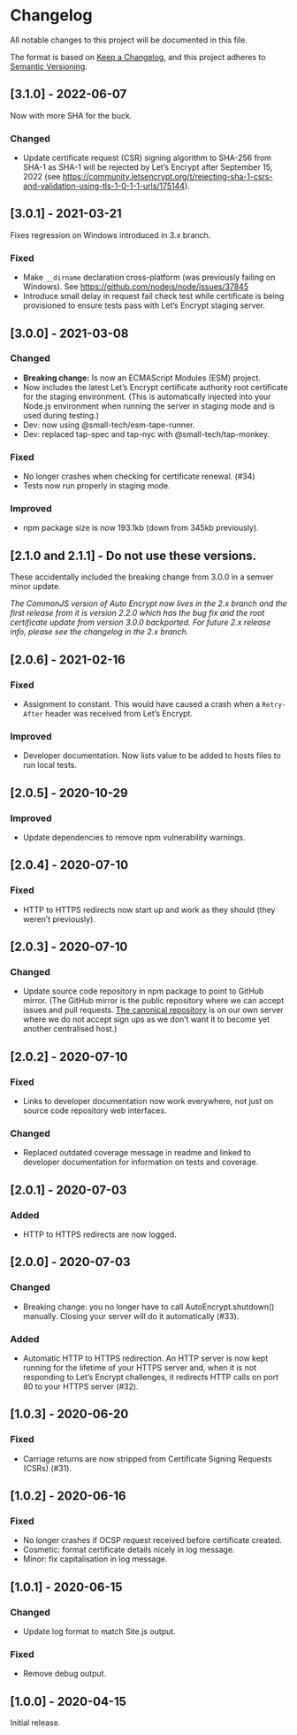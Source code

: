 # Changelog

All notable changes to this project will be documented in this file.

The format is based on [Keep a Changelog](https://keepachangelog.com/en/1.0.0/), and this project adheres to [Semantic Versioning](https://semver.org/spec/v2.0.0.html).

## [3.1.0] - 2022-06-07

Now with more SHA for the buck.

### Changed

  - Update certificate request (CSR) signing algorithm to SHA-256 from SHA-1 as SHA-1 will be rejected by Let’s Encrypt after September 15, 2022 (see https://community.letsencrypt.org/t/rejecting-sha-1-csrs-and-validation-using-tls-1-0-1-1-urls/175144).

## [3.0.1] - 2021-03-21

Fixes regression on Windows introduced in 3.x branch.

### Fixed

  - Make `__dirname` declaration cross-platform (was previously failing on Windows). See https://github.com/nodejs/node/issues/37845
  - Introduce small delay in request fail check test while certificate is being provisioned to ensure tests pass with Let’s Encrypt staging server.

## [3.0.0] - 2021-03-08

### Changed

  - __Breaking change:__ Is now an ECMAScript Modules (ESM) project.
  - Now includes the latest Let’s Encrypt certificate authority root certificate for the staging environment. (This is automatically injected into your Node.js environment when running the server in staging mode and is used during testing.)
  - Dev: now using @small-tech/esm-tape-runner.
  - Dev: replaced tap-spec and tap-nyc with @small-tech/tap-monkey.

### Fixed

  - No longer crashes when checking for certificate renewal. (#34)
  - Tests now run properly in staging mode.

### Improved

  - npm package size is now 193.1kb (down from 345kb previously).

## [2.1.0 and 2.1.1] - Do not use these versions.

These accidentally included the breaking change from 3.0.0 in a semver minor update.

_The CommonJS version of Auto Encrypt now lives in the 2.x branch and the first release from it is version 2.2.0 which has the bug fix and the root certificate update from version 3.0.0 backported. For future 2.x release info, please see the changelog in the 2.x branch._

## [2.0.6] - 2021-02-16

### Fixed

  - Assignment to constant. This would have caused a crash when a `Retry-After` header was received from Let’s Encrypt.

### Improved

  - Developer documentation. Now lists value to be added to hosts files to run local tests.

## [2.0.5] - 2020-10-29

### Improved

  - Update dependencies to remove npm vulnerability warnings.

## [2.0.4] - 2020-07-10

### Fixed

  - HTTP to HTTPS redirects now start up and work as they should (they weren’t previously).

## [2.0.3] - 2020-07-10

### Changed

  - Update source code repository in npm package to point to GitHub mirror. (The GitHub mirror is the public repository where we can accept issues and pull requests. [The canonical repository](https://source.small-tech.org/site.js/lib/auto-encrypt) is on our own server where we do not accept sign ups as we don’t want it to become yet another centralised host.)

## [2.0.2] - 2020-07-10

### Fixed

  - Links to developer documentation now work everywhere, not just on source code repository web interfaces.

### Changed

  - Replaced outdated coverage message in readme and linked to developer documentation for information on tests and coverage.

## [2.0.1] - 2020-07-03

### Added

  - HTTP to HTTPS redirects are now logged.

## [2.0.0] - 2020-07-03

### Changed

  - Breaking change: you no longer have to call AutoEncrypt.shutdown() manually. Closing your server will do it automatically (#33).

### Added

  - Automatic HTTP to HTTPS redirection. An HTTP server is now kept running for the lifetime of your HTTPS server and, when it is not responding to Let’s Encrypt challenges, it redirects HTTP calls on port 80 to your HTTPS server (#32).

## [1.0.3] - 2020-06-20

### Fixed

  - Carriage returns are now stripped from Certificate Signing Requests (CSRs) (#31).

## [1.0.2] - 2020-06-16

### Fixed

  - No longer crashes if OCSP request received before certificate created.
  - Cosmetic: format certificate details nicely in log message.
  - Minor: fix capitalisation in log message.

## [1.0.1] - 2020-06-15

### Changed

  - Update log format to match Site.js output.

### Fixed

  - Remove debug output.

## [1.0.0] - 2020-04-15

Initial release.
